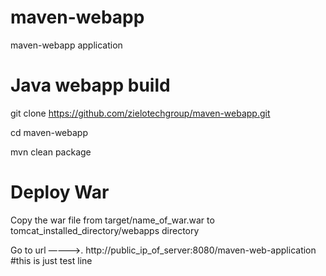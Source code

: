 # maven-webapp
maven-webapp application



# Java webapp build

git clone https://github.com/zielotechgroup/maven-webapp.git

cd maven-webapp

mvn clean package



# Deploy War

Copy the war file from target/name_of_war.war  to tomcat_installed_directory/webapps directory

Go to url ————>.    http://public_ip_of_server:8080/maven-web-application
#this is just test line
